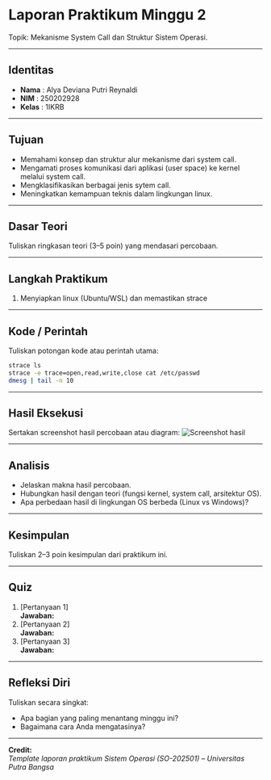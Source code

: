 
# Laporan Praktikum Minggu 2
Topik: Mekanisme System Call dan Struktur Sistem Operasi.

---

## Identitas
- **Nama**  : Alya Deviana Putri Reynaldi 
- **NIM**   : 250202928	
- **Kelas** : 1IKRB

---

## Tujuan
- Memahami konsep dan struktur alur mekanisme dari system call.
- Mengamati proses komunikasi dari aplikasi (user space) ke kernel melalui system call.
- Mengklasifikasikan berbagai jenis sytem call.
- Meningkatkan kemampuan teknis dalam lingkungan linux.

---

## Dasar Teori
Tuliskan ringkasan teori (3–5 poin) yang mendasari percobaan.

---

## Langkah Praktikum
1. Menyiapkan linux (Ubuntu/WSL) dan memastikan strace 
---

## Kode / Perintah
Tuliskan potongan kode atau perintah utama:
```bash
strace ls
strace -e trace=open,read,write,close cat /etc/passwd
dmesg | tail -n 10
```

---

## Hasil Eksekusi
Sertakan screenshot hasil percobaan atau diagram:
![Screenshot hasil](screenshots/example.png)

---

## Analisis
- Jelaskan makna hasil percobaan.  
- Hubungkan hasil dengan teori (fungsi kernel, system call, arsitektur OS).  
- Apa perbedaan hasil di lingkungan OS berbeda (Linux vs Windows)?  

---

## Kesimpulan
Tuliskan 2–3 poin kesimpulan dari praktikum ini.

---

## Quiz
1. [Pertanyaan 1]  
   **Jawaban:**  
2. [Pertanyaan 2]  
   **Jawaban:**  
3. [Pertanyaan 3]  
   **Jawaban:**  

---

## Refleksi Diri
Tuliskan secara singkat:
- Apa bagian yang paling menantang minggu ini?  
- Bagaimana cara Anda mengatasinya?  

---

**Credit:**  
_Template laporan praktikum Sistem Operasi (SO-202501) – Universitas Putra Bangsa_
